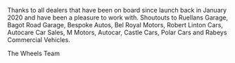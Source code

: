 Thanks to all dealers that have been on board since launch back in January 2020 and have been a pleasure to work with. Shoutouts to Ruellans Garage, Bagot Road Garage, Bespoke Autos, Bel Royal Motors, Robert Linton Cars, Autocare Car Sales, M Motors, Autocar, Castle Cars, Polar Cars and Rabeys Commercial Vehicles.

The Wheels Team
